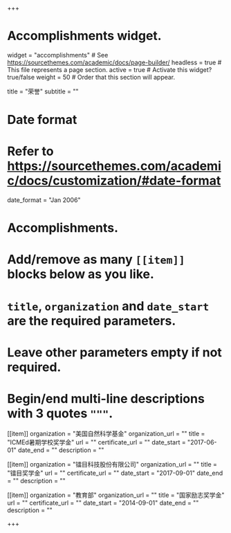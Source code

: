 +++
# Accomplishments widget.
widget = "accomplishments"  # See https://sourcethemes.com/academic/docs/page-builder/
headless = true  # This file represents a page section.
active = true  # Activate this widget? true/false
weight = 50  # Order that this section will appear.

title = "荣誉"
subtitle = ""

# Date format
#   Refer to https://sourcethemes.com/academic/docs/customization/#date-format
date_format = "Jan 2006"

# Accomplishments.
#   Add/remove as many `[[item]]` blocks below as you like.
#   `title`, `organization` and `date_start` are the required parameters.
#   Leave other parameters empty if not required.
#   Begin/end multi-line descriptions with 3 quotes `"""`.

[[item]]
  organization = "美国自然科学基金"
  organization_url = ""
  title = "ICMEd暑期学校奖学金"
  url = ""
  certificate_url = ""
  date_start = "2017-06-01"
  date_end = ""
  description = ""

[[item]]
  organization = "镭目科技股份有限公司"
  organization_url = ""
  title = "镭目奖学金"
  url = ""
  certificate_url = ""
  date_start = "2017-09-01"
  date_end = ""
  description = ""

[[item]]
  organization = "教育部"
  organization_url = ""
  title = "国家励志奖学金"
  url = ""
  certificate_url = ""
  date_start = "2014-09-01"
  date_end = ""
  description = ""

+++
